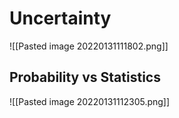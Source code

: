 # Uncertainty
![[Pasted image 20220131111802.png]]


## Probability vs Statistics
![[Pasted image 20220131112305.png]]
